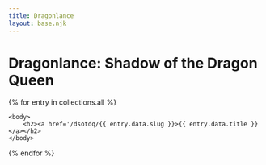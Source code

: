 ```yaml
---
title: Dragonlance
layout: base.njk
---
```


# Dragonlance: Shadow of the Dragon Queen

{% for entry in collections.all %}

    <body>
        <h2><a href='/dsotdq/{{ entry.data.slug }}>{{ entry.data.title }}</a></h2>
    </body>

{% endfor %}